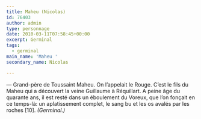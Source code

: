 ```yaml
---
title: Maheu (Nicolas)
id: 76403
author: admin
type: personnage
date: 2010-03-11T07:58:45+00:00
excerpt: Germinal
tags:
  - germinal
main_name: 'Maheu '
secondary_name: Nicolas

---
```

— Grand-père de Toussaint Maheu. On l’appelait le Rouge. C’est le fils du Maheu qui a découvert la veine Guillaume à Réquillart. A peine âge du quarante ans, il est resté dans un éboulement du Voreux, que l’on fonçait en ce temps-là: un aplatissement complet, le sang bu et les os avalés par les roches [10]. _(Germinal.)_